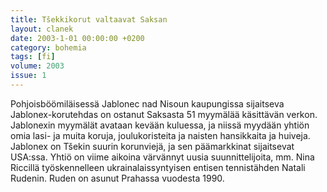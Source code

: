 ```yaml
---
title: Tšekkikorut valtaavat Saksan
layout: clanek
date: 2003-1-01 00:00:00 +0200
category: bohemia
tags: [fi]
volume: 2003
issue: 1
---
```

  
Pohjoisböömiläisessä Jablonec nad Nisoun kaupungissa sijaitseva Jablonex-korutehdas on ostanut Saksasta 51 myymälää käsittävän verkon. Jablonexin myymälät avataan kevään kuluessa, ja niissä myydään yhtiön omia lasi- ja muita koruja, joulukoristeita ja naisten hansikkaita ja huiveja. Jablonex on Tšekin suurin korunviejä, ja sen päämarkkinat sijaitsevat USA:ssa. Yhtiö on viime aikoina värvännyt uusia suunnittelijoita, mm. Nina Riccillä työskennelleen ukrainalaissyntyisen entisen tennistähden Natali Rudenin. Ruden on asunut Prahassa vuodesta 1990. 